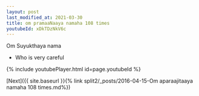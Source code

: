 ```yaml
---
layout: post
last_modified_at: 2021-03-30
title: om pramaaNaaya namaha 108 times
youtubeId: xDkTDzNkV6c
---
```

 
 
Om Suyukthaya nama 
 
 -  Who is very careful 
 
  
 
  
 
 
 
 
 
 


{% include youtubePlayer.html id=page.youtubeId %}
 
[Next]({{ site.baseurl }}{% link  split2/_posts/2016-04-15-Om aparaajitaaya namaha 108 times.md%})
 
